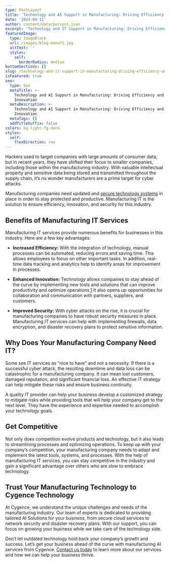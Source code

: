```yaml
---
type: PostLayout
title: 'Technology and AI Support in Manufacturing: Driving Efficiency and Innovation'
date: '2024-04-11'
author: content/data/person1.json
excerpt: 'Technology and IT Support in Manufacturing: Driving Efficiency and Innovation'
featuredImage:
  type: ImageBlock
  url: /images/blog-manuf1.jpg
  altText: ''
  styles:
    self:
      borderRadius: medium
bottomSections: []
slug: /technology-and-it-support-in-manufacturing-driving-efficiency-and-innovation
isFeatured: true
seo:
  type: Seo
  metaTitle: >-
    Technology and AI Support in Manufacturing: Driving Efficiency and
    Innovation
  metaDescription: >-
    Technology and AI Support in Manufacturing: Driving Efficiency and
    Innovation
  metaTags: []
  addTitleSuffix: false
colors: bg-light-fg-dark
styles:
  self:
    flexDirection: row
---
```

Hackers used to target companies with large amounts of consumer data, but in recent years, they have shifted their focus to smaller companies, including those within the manufacturing industry. With valuable intellectual property and sensitive data being stored and transmitted throughout the supply chain, it’s no wonder manufacturers are a prime target for cyber attacks.

Manufacturing companies need updated and [secure technology systems](https://www.cygencetech.com/service/manufacturing-it-services/) in place in order to stay protected and productive. Manufacturing IT is the solution to ensure efficiency, innovation, and security for this industry.

## **Benefits of Manufacturing IT Services**

Manufacturing IT services provide numerous benefits for businesses in this industry. Here are a few key advantages:

*   **Increased Efficiency:** With the integration of technology, manual processes can be automated, reducing errors and saving time. This allows employees to focus on other important tasks. In addition, real-time data tracking and analytics help to identify areas for improvement in processes.

*   **Enhanced Innovation:** Technology allows companies to stay ahead of the curve by implementing new tools and solutions that can improve productivity and optimize operations.[1](https://www.forbes.com/sites/forbescoachescouncil/2024/04/24/how-to-successfully-organize-your-business-operations-for-service-based-businesses/?sh=32b607b73bb1) It also opens up opportunities for collaboration and communication with partners, suppliers, and customers.

*   **Improved Security:** With cyber attacks on the rise, it is crucial for manufacturing companies to have robust security measures in place. Manufacturing IT services can help with implementing firewalls, data encryption, and disaster recovery plans to protect sensitive information.

## **Why Does Your Manufacturing Company Need IT?**

Some see IT services as “nice to have” and not a necessity. If there is a successful cyber attack, the resulting downtime and data loss can be catastrophic for a manufacturing company. It can mean lost customers, damaged reputation, and significant financial loss. An effective IT strategy can help mitigate these risks and ensure business continuity.

A quality IT provider can help your business develop a customized strategy to mitigate risks while providing tools that will help your company get to the next level. They have the experience and expertise needed to accomplish your technology goals.

## **Get Competitive**

Not only does competition evolve products and technology, but it also leads to streamlining processes and optimizing operations. To keep up with your company’s competition, your manufacturing company needs to adapt and implement the latest tools, systems, and processes. With the help of manufacturing IT services, you can stay competitive in the industry and gain a significant advantage over others who are slow to embrace technology.

## **Trust Your Manufacturing Technology to Cygence Technology**

At Cygence, we understand the unique challenges and needs of the manufacturing industry. Our team of experts is dedicated to providing tailored AI Solutions for your business, from secure cloud services to network security and disaster recovery plans. With our support, you can focus on growing your business while we take care of the technology side.

Don’t let outdated technology hold back your company’s growth and success. Let’s get your business ahead of the curve with manufacturing AI services from Cygence. [Contact us today](https://www.cygencetech.com/contact/) to learn more about our services and how we can help your business thrive.
